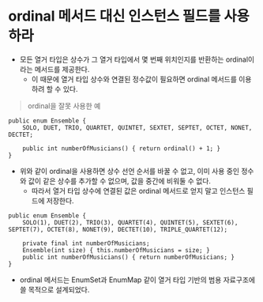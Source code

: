 # ordinal 메서드 대신 인스턴스 필드를 사용하라

* 모든 열거 타입은 상수가 그 열거 타입에서 몇 번째 위치인지를 반환하는 ordinal이라는 메서드를 제공한다.
  * 이 때문에 열거 타입 상수와 연결된 정수값이 필요하면 ordinal 메서드를 이용하려 할 수 있다.
  
> ordinal을 잘못 사용한 예
```
public enum Ensemble {
    SOLO, DUET, TRIO, QUARTET, QUINTET, SEXTET, SEPTET, OCTET, NONET, DECTET;
    
    public int numberOfMusicians() { return ordinal() + 1; }
}
```

* 위와 같이 ordinal을 사용하면 상수 선언 순서를 바꿀 수 없고, 이미 사용 중인 정수와 값이 같은 상수를 추가할 수 없으며, 값을 중간에 비워둘 수 없다.
  * 따라서 열거 타입 상수에 연결된 값은 ordinal 메서드로 얻지 말고 인스턴스 필드에 저장한다.
  
```
public enum Ensemble {
    SOLO(1), DUET(2), TRIO(3), QUARTET(4), QUINTET(5), SEXTET(6), SEPTET(7), OCTET(8), NONET(9), DECTET(10), TRIPLE_QUARTET(12);
    
    private final int numberOfMusicians;
    Ensemble(int size) { this.numberOfMusicians = size; }
    public int numberOfMusicians() { return numberOfMusicians; }
}
```

* ordinal 메서드는 EnumSet과 EnumMap 같이 열거 타입 기반의 범용 자료구조에 쓸 목적으로 설계되었다.